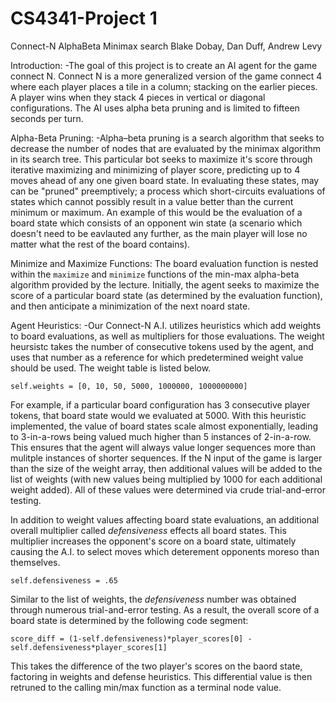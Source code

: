 # CS4341-Project 1

Connect-N AlphaBeta Minimax search
Blake Dobay, Dan Duff, Andrew Levy

Introduction:
-The goal of this project is to create an AI agent for the game connect N. Connect N is a more generalized version of the game connect 4 where each player places a tile in a column; stacking on the earlier pieces. A player wins when they stack 4 pieces in vertical or diagonal configurations. The AI uses alpha beta pruning and is limited to fifteen seconds per turn. 

Alpha-Beta Pruning:
-Alpha–beta pruning is a search algorithm that seeks to decrease the number of nodes that are evaluated by the minimax algorithm in its search tree. This particular bot seeks to maximize it's score through iterative maximizing and minimizing of player score, predicting up to 4 moves ahead of any one given board state. In evaluating these states, may can be "pruned" preemptively; a process which short-circuits evaluations of states which cannot possibly result in a value better than the current minimum or maximum. An example of this would be the evaluation of a board state which consists of an opponent win state (a scenario which doesn't need to be eavlauted any further, as the main player will lose no matter what the rest of the board contains). 

Minimize and Maximize Functions:
The board evaluation function is nested within the ``maximize`` and ``minimize`` functions of the min-max alpha-beta algorithm provided by the lecture. Initially, the agent seeks to maximize the score of a particular board state (as determined by the evaluation function), and then anticipate a minimization of the next noard state. 

Agent Heuristics:
-Our Connect-N A.I. utilizes heuristics which add weights to board evaluations, as well as multipliers for those evaluations. 
The weight heursistc takes the number of consecutive tokens used by the agent, and uses that number as a reference for which predetermined weight value should be used. The weight table is listed below.

```self.weights = [0, 10, 50, 5000, 1000000, 1000000000]```

For example, if a particular board configuration has 3 consecutive player tokens, that board state would we evaluated at 5000. With this heuristic implemented, the value of board states scale almost exponentially, leading to 3-in-a-rows being valued much higher than 5 instances of 2-in-a-row. This ensures that the agent will always value longer sequences more than mulitple instances of shorter sequences. 
If the N input of the game is larger than the size of the weight array, then additional values will be added to the list of weights (with new values being multiplied by 1000 for each additional weight added). All of these values were determined via crude trial-and-error testing. 

In addition to weight values affecting board state evaluations, an additional overall multiplier called *defensiveness* effects all board states. This multiplier increases the opponent's score on a board state, ultimately causing the A.I. to select moves which deterement opponents moreso than themselves.

```self.defensiveness = .65```

Similar to the list of weights, the *defensiveness* number was obtained through numerous trial-and-error testing. 
As a result, the overall score of a board state is determined by the following code segment:

```score_diff = (1-self.defensiveness)*player_scores[0] - self.defensiveness*player_scores[1]```

This takes the difference of the two player's scores on the baord state, factoring in weights and defense heuristics. 
This differential value is then retruned to the calling min/max function as a terminal node value. 
